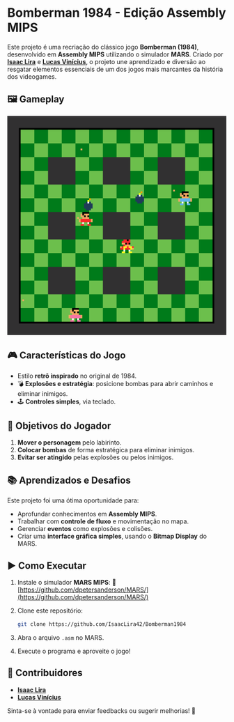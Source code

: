 # **Bomberman 1984 - Edição Assembly MIPS**

Este projeto é uma recriação do clássico jogo **Bomberman (1984)**, desenvolvido em **Assembly MIPS** utilizando o simulador **MARS**. Criado por [**Isaac Lira**](https://github.com/IsaacLira42) e [**Lucas Vinícius**](https://github.com/viniciusgois711), o projeto une aprendizado e diversão ao resgatar elementos essenciais de um dos jogos mais marcantes da história dos videogames.

## 🖼️ **Gameplay**

![Gameplay](Modelos/Gameplay.png)

## 🎮 **Características do Jogo**

* Estilo **retrô inspirado** no original de 1984.
* 💣 **Explosões e estratégia**: posicione bombas para abrir caminhos e eliminar inimigos.
* 🕹️ **Controles simples**, via teclado.

## 🎯 **Objetivos do Jogador**

1. **Mover o personagem** pelo labirinto.
2. **Colocar bombas** de forma estratégica para eliminar inimigos.
3. **Evitar ser atingido** pelas explosões ou pelos inimigos.

## 📚 **Aprendizados e Desafios**

Este projeto foi uma ótima oportunidade para:

* Aprofundar conhecimentos em **Assembly MIPS**.
* Trabalhar com **controle de fluxo** e movimentação no mapa.
* Gerenciar **eventos** como explosões e colisões.
* Criar uma **interface gráfica simples**, usando o **Bitmap Display** do MARS.

## ▶️ **Como Executar**

1. Instale o simulador **MARS MIPS**:
   🔗 [https://github.com/dpetersanderson/MARS/](https://github.com/dpetersanderson/MARS/)

2. Clone este repositório:

   ```bash
   git clone https://github.com/IsaacLira42/Bomberman1984
   ```

3. Abra o arquivo `.asm` no MARS.

4. Execute o programa e aproveite o jogo!

## 🤝 **Contribuidores**

* [**Isaac Lira**](https://github.com/IsaacLira42)
* [**Lucas Vinícius**](https://github.com/viniciusgois711)

Sinta-se à vontade para enviar feedbacks ou sugerir melhorias! 🚀